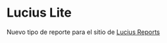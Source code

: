 # Lucius Lite

Nuevo tipo de reporte para el sitio de [Lucius Reports](https://www.luciusreport.com/)
